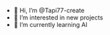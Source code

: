 - 👋 Hi, I’m @Tapi77-create
- 👀 I’m interested in new projects
- 🌱 I’m currently learning AI

<!---
Tapi77-create/Tapi77-create is a ✨ special ✨ repository because its `README.md` (this file) appears on your GitHub profile.
You can click the Preview link to take a look at your changes.
--->

